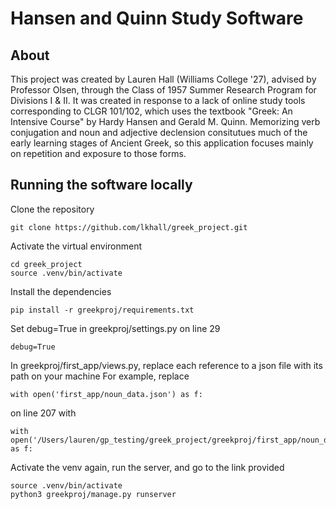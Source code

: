 # Hansen and Quinn Study Software
## About
This project was created by Lauren Hall (Williams College '27), advised by Professor Olsen, through the Class of 1957 Summer Research Program for Divisions I & II. It was created in response to a lack of online study tools corresponding to CLGR 101/102, which uses the textbook "Greek: An Intensive Course" by Hardy Hansen and Gerald M. Quinn. Memorizing verb conjugation and noun and adjective declension consitutues much of the early learning stages of Ancient Greek, so this application focuses mainly on repetition and exposure to those forms.

## Running the software locally
Clone the repository
```
git clone https://github.com/lkhall/greek_project.git
```

Activate the virtual environment
```
cd greek_project
source .venv/bin/activate
```

Install the dependencies
```
pip install -r greekproj/requirements.txt
```

Set debug=True in greekproj/settings.py on line 29
```
debug=True
```

In greekproj/first_app/views.py, replace each reference to a json file with its path on your machine
For example, replace
```
with open('first_app/noun_data.json') as f:
```
on line 207 with 
```
with open('/Users/lauren/gp_testing/greek_project/greekproj/first_app/noun_data.json') as f:
```

Activate the venv again, run the server, and go to the link provided
```
source .venv/bin/activate
python3 greekproj/manage.py runserver
```
